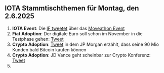 ## IOTA Stammtischthemen für Montag, den 2.6.2025

1. **IOTA Event**: Die [IF tweetet](https://x.com/iota/status/1927016899184902289) über das [Moveathon Event]()
2. **Fiat Adoption**: Der digitale Euro soll schon im November in die Testphase gehen: [Tweet](https://x.com/MissCryptoGER/status/1927229864156844243)
3. **Crypto Adoption**: [Tweet](https://x.com/Vivek4real_/status/1927104330135413089) in dem JP Morgan erzählt, dass seine 90 Mio Kunden bald Bitcoin kaufen können
4. **Crypto Adoption**: JD Vance geht scheinbar zur Crypto Konferenz: [Tweet](https://x.com/pete_rizzo_/status/1926882372470833336)
5. 
